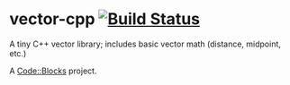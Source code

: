 # vector-cpp [![Build Status](https://travis-ci.org/jackdalton/vector-cpp.svg?branch=master)](https://travis-ci.org/jackdalton/vector-cpp)
A tiny C++ vector library; includes basic vector math (distance, midpoint, etc.)

A [Code::Blocks](http://www.codeblocks.org/) project.
